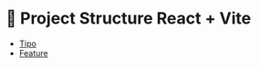 # 📁 Project Structure React + Vite

- [Tipo](/structure/es/type.md)
- [Feature](/structure/es/feature.md)